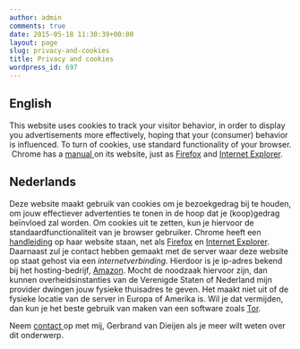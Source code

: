 ```yaml
---
author: admin
comments: true
date: 2015-05-18 11:30:39+00:00
layout: page
slug: privacy-and-cookies
title: Privacy and cookies
wordpress_id: 697
---
```


## English


This website uses cookies to track your visitor behavior, in order to display you advertisements more effectively, hoping that your (consumer) behavior is influenced.
To turn of cookies, use standard functionality of your browser.  Chrome has a [manual ](https://support.google.com/accounts/answer/61416?hl=nl)on its website, just as [Firefox](https://support.mozilla.org/en-US/kb/enable-and-disable-cookies-website-preferences) and [Internet Explorer](http://windows.microsoft.com/nl-nl/windows-vista/block-or-allow-cookies).


## Nederlands


Deze website maakt gebruik van cookies om je bezoekgedrag bij te houden, om jouw effectiever advertenties te tonen in de hoop dat je (koop)gedrag beïnvloed zal worden.
Om cookies uit te zetten, kun je hiervoor de standaardfunctionaliteit van je browser gebruiker. Chrome heeft een [handleiding](https://support.google.com/accounts/answer/61416?hl=nl) op haar website staan, net als [Firefox](https://support.mozilla.org/en-US/kb/enable-and-disable-cookies-website-preferences) en [Internet Explorer](http://windows.microsoft.com/nl-nl/windows-vista/block-or-allow-cookies).
Daarnaast zul je contact hebben gemaakt met de server waar deze website op staat gehost via een _internetverbinding._ Hierdoor is je ip-adres bekend bij het hosting-bedrijf, [Amazon](http://aws.amazon.com/). Mocht de noodzaak hiervoor zijn, dan kunnen overheidsinstanties van de Verenigde Staten of Nederland mijn provider dwingen jouw fysieke thuisadres te geven. Het maakt niet uit of de fysieke locatie van de server in Europa of Amerika is. Wil je dat vermijden, dan kun je het beste gebruik van maken van een software zoals [Tor](https://www.torproject.org/).

Neem [contact ](/contact/)op met mij, Gerbrand van Dieijen als je meer wilt weten over dit onderwerp.
